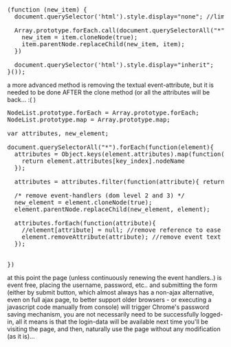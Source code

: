 <pre>
(function (new_item) {
  document.querySelector('html').style.display="none"; //limit repaint.

  Array.prototype.forEach.call(document.querySelectorAll("*"), function (item) {
    new_item = item.cloneNode(true);
    item.parentNode.replaceChild(new_item, item);
  })

  document.querySelector('html').style.display="inherit";
}());
</pre>

a more advanced method is removing the textual event-attribute,
but it is needed to be done AFTER the clone method (or all the attributes will be back... :( )

<pre>
NodeList.prototype.forEach = Array.prototype.forEach;
NodeList.prototype.map = Array.prototype.map;

var attributes, new_element;

document.querySelectorAll("*").forEach(function(element){
  attributes = Object.keys(element.attributes).map(function(key_index){
    return element.attributes[key_index].nodeName
  });

  attributes = attributes.filter(function(attribute){ return 0 === attribute.toLowerCase().indexOf("on") }); /* keep similar to events */

  /* remove event-handlers (dom level 2 and 3) */
  new_element = element.cloneNode(true);
  element.parentNode.replaceChild(new_element, element);

  attributes.forEach(function(attribute){ 
    //element[attribute] = null; //remove reference to ease up memory (override with empty) - event as DOM-handle.  --not needed (clone method is more effictive)
    element.removeAttribute(attribute); //remove event text - event as attribute
  });

  
})
</pre>



at this point the page (unless continuously renewing the event handlers..) is event free, placing the username, password, etc.. and submitting the form (either by submit button, which almost always has a non-ajax alternative, even on full ajax page, to better support older browsers - or executing a javascript code manually from console) will trigger Chrome's password saving mechanism, 
you are not necessarily need to be successfully logged-in,
all it means is that the login-data will be available next time you'll be visiting the page, and then, naturally use the page without any modification (as it is)...